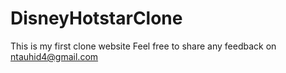 # DisneyHotstarClone
This is my first clone website 
Feel free to share any feedback on ntauhid4@gmail.com

